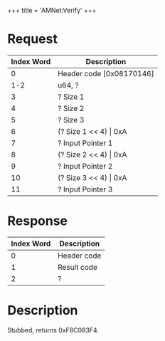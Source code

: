 +++
title = 'AMNet:Verify'
+++

# Request

| Index Word | Description                |
|------------|----------------------------|
| 0          | Header code \[0x08170146\] |
| 1-2        | u64, ?                     |
| 3          | ? Size 1                   |
| 4          | ? Size 2                   |
| 5          | ? Size 3                   |
| 6          | (? Size 1 \<\< 4) \| 0xA   |
| 7          | ? Input Pointer 1          |
| 8          | (? Size 2 \<\< 4) \| 0xA   |
| 9          | ? Input Pointer 2          |
| 10         | (? Size 3 \<\< 4) \| 0xA   |
| 11         | ? Input Pointer 3          |

# Response

| Index Word | Description |
|------------|-------------|
| 0          | Header code |
| 1          | Result code |
| 2          | ?           |

# Description

Stubbed, returns 0xF8C083F4.